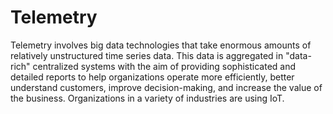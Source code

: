 # Telemetry

Telemetry involves big data technologies that take enormous amounts of relatively unstructured time series data. This data is aggregated in "data-rich" centralized systems with the aim of providing sophisticated and detailed reports to help organizations operate more efficiently, better understand customers, improve decision-making, and increase the value of the business. Organizations in a variety of industries are using IoT.
